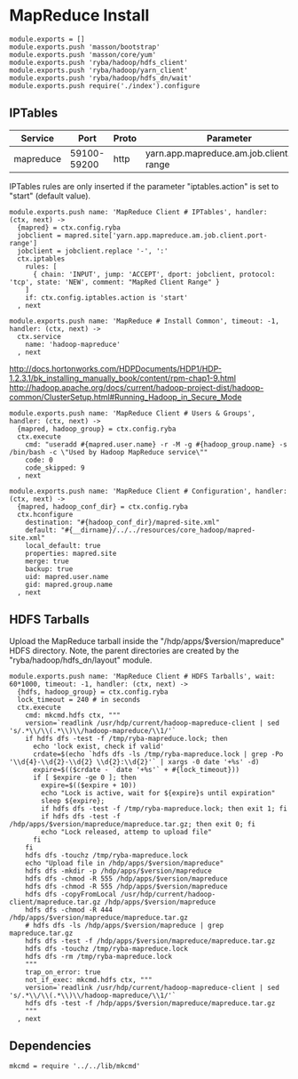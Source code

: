 
# MapReduce Install

    module.exports = []
    module.exports.push 'masson/bootstrap'
    module.exports.push 'masson/core/yum'
    module.exports.push 'ryba/hadoop/hdfs_client'
    module.exports.push 'ryba/hadoop/yarn_client'
    module.exports.push 'ryba/hadoop/hdfs_dn/wait'
    module.exports.push require('./index').configure

## IPTables

| Service    | Port        | Proto | Parameter                                   |
|------------|-------------|-------|---------------------------------------------|
| mapreduce  | 59100-59200 | http  | yarn.app.mapreduce.am.job.client.port-range |


IPTables rules are only inserted if the parameter "iptables.action" is set to
"start" (default value).

    module.exports.push name: 'MapReduce Client # IPTables', handler: (ctx, next) ->
      {mapred} = ctx.config.ryba
      jobclient = mapred.site['yarn.app.mapreduce.am.job.client.port-range']
      jobclient = jobclient.replace '-', ':'
      ctx.iptables
        rules: [
          { chain: 'INPUT', jump: 'ACCEPT', dport: jobclient, protocol: 'tcp', state: 'NEW', comment: "MapRed Client Range" }
        ]
        if: ctx.config.iptables.action is 'start'
      , next

    module.exports.push name: 'MapReduce # Install Common', timeout: -1, handler: (ctx, next) ->
      ctx.service
        name: 'hadoop-mapreduce'
      , next

http://docs.hortonworks.com/HDPDocuments/HDP1/HDP-1.2.3.1/bk_installing_manually_book/content/rpm-chap1-9.html
http://hadoop.apache.org/docs/current/hadoop-project-dist/hadoop-common/ClusterSetup.html#Running_Hadoop_in_Secure_Mode

    module.exports.push name: 'MapReduce Client # Users & Groups', handler: (ctx, next) ->
      {mapred, hadoop_group} = ctx.config.ryba
      ctx.execute
        cmd: "useradd #{mapred.user.name} -r -M -g #{hadoop_group.name} -s /bin/bash -c \"Used by Hadoop MapReduce service\""
        code: 0
        code_skipped: 9
      , next

    module.exports.push name: 'MapReduce Client # Configuration', handler: (ctx, next) ->
      {mapred, hadoop_conf_dir} = ctx.config.ryba
      ctx.hconfigure
        destination: "#{hadoop_conf_dir}/mapred-site.xml"
        default: "#{__dirname}/../../resources/core_hadoop/mapred-site.xml"
        local_default: true
        properties: mapred.site
        merge: true
        backup: true
        uid: mapred.user.name
        gid: mapred.group.name
      , next

## HDFS Tarballs

Upload the MapReduce tarball inside the "/hdp/apps/$version/mapreduce"
HDFS directory. Note, the parent directories are created by the
"ryba/hadoop/hdfs_dn/layout" module.

    module.exports.push name: 'MapReduce Client # HDFS Tarballs', wait: 60*1000, timeout: -1, handler: (ctx, next) ->
      {hdfs, hadoop_group} = ctx.config.ryba
      lock_timeout = 240 # in seconds
      ctx.execute
        cmd: mkcmd.hdfs ctx, """
        version=`readlink /usr/hdp/current/hadoop-mapreduce-client | sed 's/.*\\/\\(.*\\)\\/hadoop-mapreduce/\\1/'`
        if hdfs dfs -test -f /tmp/ryba-mapreduce.lock; then
          echo 'lock exist, check if valid'
          crdate=$(echo `hdfs dfs -ls /tmp/ryba-mapreduce.lock | grep -Po '\\d{4}-\\d{2}-\\d{2} \\d{2}:\\d{2}'` | xargs -0 date '+%s' -d)
          expire=$(($crdate - `date '+%s'` + #{lock_timeout}))
          if [ $expire -ge 0 ]; then
            expire=$(($expire + 10))
            echo "Lock is active, wait for ${expire}s until expiration"
            sleep ${expire};
            if hdfs dfs -test -f /tmp/ryba-mapreduce.lock; then exit 1; fi
            if hdfs dfs -test -f /hdp/apps/$version/mapreduce/mapreduce.tar.gz; then exit 0; fi
            echo "Lock released, attemp to upload file"
          fi
        fi
        hdfs dfs -touchz /tmp/ryba-mapreduce.lock
        echo "Upload file in /hdp/apps/$version/mapreduce"
        hdfs dfs -mkdir -p /hdp/apps/$version/mapreduce
        hdfs dfs -chmod -R 555 /hdp/apps/$version/mapreduce
        hdfs dfs -chmod -R 555 /hdp/apps/$version/mapreduce
        hdfs dfs -copyFromLocal /usr/hdp/current/hadoop-client/mapreduce.tar.gz /hdp/apps/$version/mapreduce
        hdfs dfs -chmod -R 444 /hdp/apps/$version/mapreduce/mapreduce.tar.gz
        # hdfs dfs -ls /hdp/apps/$version/mapreduce | grep mapreduce.tar.gz
        hdfs dfs -test -f /hdp/apps/$version/mapreduce/mapreduce.tar.gz
        hdfs dfs -touchz /tmp/ryba-mapreduce.lock
        hdfs dfs -rm /tmp/ryba-mapreduce.lock
        """
        trap_on_error: true
        not_if_exec: mkcmd.hdfs ctx, """
        version=`readlink /usr/hdp/current/hadoop-mapreduce-client | sed 's/.*\\/\\(.*\\)\\/hadoop-mapreduce/\\1/'`
        hdfs dfs -test -f /hdp/apps/$version/mapreduce/mapreduce.tar.gz
        """
      , next

## Dependencies

    mkcmd = require '../../lib/mkcmd'
